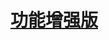 # [功能增强版](https://github.com/tencentyun/cloudgame-android-sdk/blob/master/TcrMicro/Doc/%E5%8A%9F%E8%83%BD%E5%A2%9E%E5%BC%BA%E7%89%88.md)
